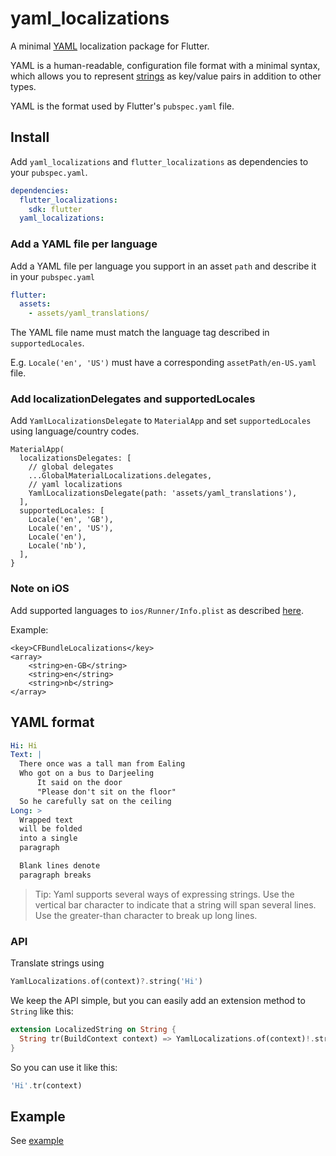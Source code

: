 # yaml_localizations

A minimal [YAML](https://en.wikipedia.org/wiki/YAML) localization package for Flutter.

YAML is a human-readable, configuration file format with a minimal syntax, which allows you to represent [strings](https://yaml-multiline.info/) as key/value pairs in addition to other types. 

YAML is the format used by Flutter's `pubspec.yaml` file.

## Install

Add `yaml_localizations` and `flutter_localizations` as dependencies to your `pubspec.yaml`.

```yaml
dependencies:
  flutter_localizations:
    sdk: flutter
  yaml_localizations:
```

### Add a YAML file per language

Add a YAML file per language you support in an asset `path` and describe it in your `pubspec.yaml`

```yaml
flutter:
  assets:
    - assets/yaml_translations/
```

The YAML file name must match the language tag described in `supportedLocales`.

E.g. `Locale('en', 'US')` must have a corresponding `assetPath/en-US.yaml` file.

### Add localizationDelegates and supportedLocales

Add `YamlLocalizationsDelegate` to `MaterialApp` and set `supportedLocales` using language/country codes.

```
MaterialApp(
  localizationsDelegates: [
    // global delegates
    ...GlobalMaterialLocalizations.delegates,
    // yaml localizations
    YamlLocalizationsDelegate(path: 'assets/yaml_translations'),
  ],
  supportedLocales: [
    Locale('en', 'GB'),
    Locale('en', 'US'),
    Locale('en'),
    Locale('nb'),
  ],
}

```

### Note on **iOS**

Add supported languages to `ios/Runner/Info.plist` as described 
[here](https://flutter.dev/docs/development/accessibility-and-localization/internationalization#specifying-supportedlocales).

Example:

```
<key>CFBundleLocalizations</key>
<array>
	<string>en-GB</string>
	<string>en</string>
	<string>nb</string>
</array>
```


## YAML format

```yaml
Hi: Hi
Text: |
  There once was a tall man from Ealing
  Who got on a bus to Darjeeling
      It said on the door
      "Please don't sit on the floor"
  So he carefully sat on the ceiling
Long: >
  Wrapped text
  will be folded
  into a single
  paragraph

  Blank lines denote
  paragraph breaks
```

> Tip: Yaml supports several ways of expressing strings. Use the vertical bar character to indicate that a string will span several lines. Use the greater-than character to break up long lines.

### API

Translate strings using

```dart
YamlLocalizations.of(context)?.string('Hi')
```

We keep the API simple, but you can easily add an extension method to `String` like this:

```dart
extension LocalizedString on String {
  String tr(BuildContext context) => YamlLocalizations.of(context)!.string(this);
}
```


So you can use it like this:

```dart
'Hi'.tr(context)
```

## Example

See [example](example)
